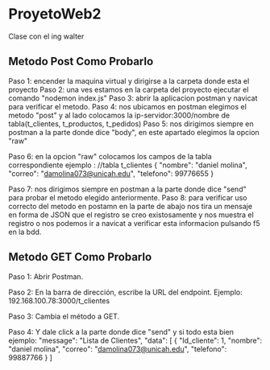 # ProyetoWeb2
Clase con el ing walter

## Metodo Post Como Probarlo
Paso 1: encender la maquina virtual y dirigirse a la carpeta donde esta el proyecto
Paso 2: una ves estamos en la carpeta del proyecto ejecutar el comando "nodemon index.js"
Paso 3: abrir la aplicacion postman y navicat para verificar el metodo.
Paso 4: nos ubicamos en postman elegimos el metodo "post" y al lado colocamos la ip-servidor:3000/nombre de tabla(t_clientes, t_productos, t_pedidos)
Paso 5: nos dirigimos siempre en postman a la parte donde dice "body", en este apartado elegimos la opcion "raw"

Paso 6: en la opcion "raw" colocamos los campos de la tabla correspondiente ejemplo : 
//tabla t_clientes
{
    "nombre": "daniel molina",
    "correo": "damolina073@unicah.edu",
    "telefono": 99776655
}

Paso 7: nos dirigimos siempre en postman a la parte donde dice "send" para probar el metodo elegido anteriormente.
Paso 8: para verificar uso correcto del metodo en postamn en la parte de abajo nos tira un mensaje en forma de JSON que el registro se creo existosamente y nos muestra el registro
o nos podemos ir a navicat a verificar esta informacion pulsando f5 en la bdd.

## Metodo GET Como Probarlo
Paso 1: Abrir Postman.

Paso 2: En la barra de dirección, escribe la URL del endpoint. Ejemplo: 192.168.100.78:3000/t_clientes

Paso 3: Cambia el método a GET.

Paso 4: Y dale click a la parte donde dice "send" y si todo esta bien ejemplo:
 "message": "Lista de Clientes",
    "data": [
        {
            "Id_cliente": 1,
            "nombre": "daniel molina",
            "correo": "damolina073@unicah.edu",
            "telefono": 99887766
        }
    ]
